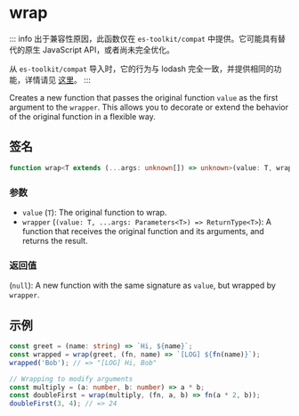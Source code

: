 # wrap

::: info
出于兼容性原因，此函数仅在 `es-toolkit/compat` 中提供。它可能具有替代的原生 JavaScript API，或者尚未完全优化。

从 `es-toolkit/compat` 导入时，它的行为与 lodash 完全一致，并提供相同的功能，详情请见 [这里](../../../compatibility.md)。
:::

Creates a new function that passes the original function `value` as the first argument to the `wrapper`.
This allows you to decorate or extend the behavior of the original function in a flexible way.

## 签名

```typescript
function wrap<T extends (...args: unknown[]) => unknown>(value: T, wrapper: (fn: T, ...args: Parameters<T>) => ReturnType<T>): (...args: Parameters<T>) => ReturnType<T>;
```

### 参数

- `value` (`T`): The original function to wrap.
- `wrapper` (`(value: T, ...args: Parameters<T>) => ReturnType<T>`): A function that receives the original function and its arguments, and returns the result.

### 返回值

(`null`): A new function with the same signature as `value`, but wrapped by `wrapper`.

## 示例

```typescript
const greet = (name: string) => `Hi, ${name}`;
const wrapped = wrap(greet, (fn, name) => `[LOG] ${fn(name)}`);
wrapped('Bob'); // => "[LOG] Hi, Bob"

// Wrapping to modify arguments
const multiply = (a: number, b: number) => a * b;
const doubleFirst = wrap(multiply, (fn, a, b) => fn(a * 2, b));
doubleFirst(3, 4); // => 24
```